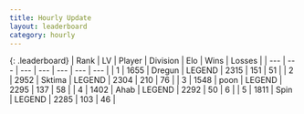 ```yaml
---
title: Hourly Update
layout: leaderboard
category: hourly
---
```


{: .leaderboard}
| Rank | LV | Player | Division | Elo | Wins | Losses |
| --- | --- | --- | --- | --- | --- | --- |
| <span data-change="1">1</span> | 1655 | <span title="ID: 337810">Dregun</span> | LEGEND | <span data-change="0">2315</span> | <span data-change="0">151</span> | <span data-change="0">51</span> |
| <span data-change="-1">2</span> | 2952 | <span title="ID: 353063">Sktima</span> | LEGEND | <span data-change="-28">2304</span> | <span data-change="2">210</span> | <span data-change="2">76</span> |
| <span data-change="0">3</span> | 1548 | <span title="ID: 540690">poon</span> | LEGEND | <span data-change="0">2295</span> | <span data-change="0">137</span> | <span data-change="0">58</span> |
| <span data-change="0">4</span> | 1402 | <span title="ID: 402846">Ahab</span> | LEGEND | <span data-change="0">2292</span> | <span data-change="0">50</span> | <span data-change="0">6</span> |
| <span data-change="0">5</span> | 1811 | <span title="ID: 498412">Spin</span> | LEGEND | <span data-change="0">2285</span> | <span data-change="0">103</span> | <span data-change="0">46</span> |